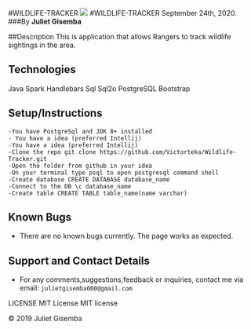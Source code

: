 #WILDLIFE-TRACKER
   <img src="images/screen.png">
#WILDLIFE-TRACKER
    September 24th, 2020.
    ###By **Juliet Gisemba**
    
##Description
This is application that allows Rangers to track wildlife sightings in the area.

## Technologies
  Java
  Spark
  Handlebars
  Sql
  Sql2o
  PostgreSQL
  Bootstrap
  
## Setup/Instructions
    -You have PostgreSql and JDK 8+ installed
    - You have a idea (preferred Intellij)
    -You have a idea (preferred Intellij)
    -Clone the repo git clone https://github.com/Victorteka/Wildlife-Tracker.git
    -Open the folder from github in your idea
    -On your terminal type psql to open postgresql command shell
    -Create database CREATE DATABASE database_name
    -Connect to the DB \c database_name
    -Create table CREATE TABLE table_name(name varchar)
  
 ## Known Bugs
- There are no known bugs currently. The page works as expected.

## Support and Contact Details
- For any comments,suggestions,feedback or inquiries, contact me via email: `julietgisemba000@gmail.com`


LICENSE
MIT License MIT license

© 2019 Juliet Gisemba
